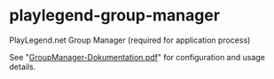 # playlegend-group-manager
PlayLegend.net Group Manager (required for application process)

See "[GroupManager-Dokumentation.pdf](https://github.com/zykodev/playlegend-group-manager/blob/master/GroupManager-Dokumentation.pdf)" for configuration and usage details.
